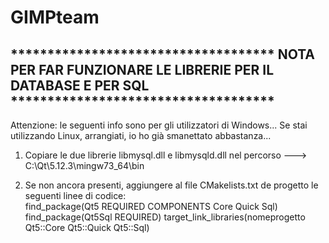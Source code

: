 # GIMPteam

## ************************************ NOTA PER FAR FUNZIONARE LE LIBRERIE PER IL DATABASE E PER SQL ************************************
Attenzione: le seguenti info sono per gli utilizzatori di Windows... Se stai utilizzando Linux, arrangiati, io ho già smanettato abbastanza...

1) Copiare le due librerie libmysql.dll e libmysqld.dll nel percorso ---> C:\Qt\5.12.3\mingw73_64\bin

2) Se non ancora presenti, aggiungere al file CMakelists.txt de progetto le seguenti linee di codice:	
			find_package(Qt5 REQUIRED COMPONENTS Core Quick Sql)
			find_package(Qt5Sql REQUIRED)
			target_link_libraries(nomeprogetto Qt5::Core Qt5::Quick Qt5::Sql)